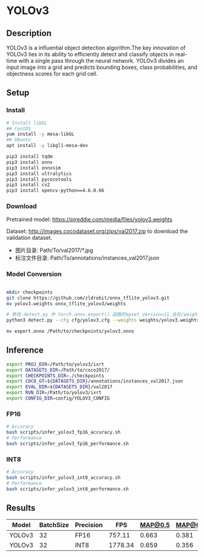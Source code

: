 # YOLOv3

## Description

YOLOv3 is a influential object detection algorithm.The key innovation of YOLOv3 lies in its ability to efficiently detect and classify objects in real-time with a single pass through the neural network. YOLOv3 divides an input image into a grid and predicts bounding boxes, class probabilities, and objectness scores for each grid cell.

## Setup

### Install

```bash
# Install libGL
## CentOS
yum install -y mesa-libGL
## Ubuntu
apt install -y libgl1-mesa-dev

pip3 install tqdm
pip3 install onnx
pip3 install onnxsim
pip3 install ultralytics
pip3 install pycocotools
pip3 install cv2
pip3 install opencv-python==4.6.0.66
```

### Download

Pretrained model: <https://pjreddie.com/media/files/yolov3.weights>

Dataset: <http://images.cocodataset.org/zips/val2017.zip> to download the validation dataset.

- 图片目录: Path/To/val2017/*.jpg
- 标注文件目录: Path/To/annotations/instances_val2017.json

### Model Conversion

```bash

mkdir checkpoints
git clone https://github.com/zldrobit/onnx_tflite_yolov3.git
mv yolov3.weights onnx_tflite_yolov3/weights

# 修改 detect.py 中 torch.onnx.export() 函数的opset_version=11,会在/weights下生成export.onnx
python3 detect.py --cfg cfg/yolov3.cfg --weights weights/yolov3.weights

mv export.onnx /Path/to/checkpoints/yolov3.onnx
```

## Inference

```bash
export PROJ_DIR=/Path/to/yolov3/ixrt
export DATASETS_DIR=/Path/to/coco2017/
export CHECKPOINTS_DIR=./checkpoints
export COCO_GT=${DATASETS_DIR}/annotations/instances_val2017.json
export EVAL_DIR=${DATASETS_DIR}/val2017
export RUN_DIR=/Path/to/yolov3/ixrt
export CONFIG_DIR=config/YOLOV3_CONFIG
```

### FP16

```bash
# Accuracy
bash scripts/infer_yolov3_fp16_accuracy.sh
# Performance
bash scripts/infer_yolov3_fp16_performance.sh
```

### INT8

```bash
# Accuracy
bash scripts/infer_yolov3_int8_accuracy.sh
# Performance
bash scripts/infer_yolov3_int8_performance.sh
```

## Results

Model   |BatchSize  |Precision |FPS      |MAP@0.5   |MAP@0.5:0.95 |
--------|-----------|----------|---------|----------|-------------|
YOLOv3  |    32     |   FP16   | 757.11  |  0.663   |  0.381      |
YOLOv3  |    32     |   INT8   | 1778.34 |  0.659   |  0.356      |
